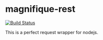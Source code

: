 # magnifique-rest
[![Build Status](https://travis-ci.org/nasonlines/magnifique-rest.svg?branch=master)](https://travis-ci.org/nasonlines/magnifique-rest)

This is a perfect request wrapper for nodejs.
